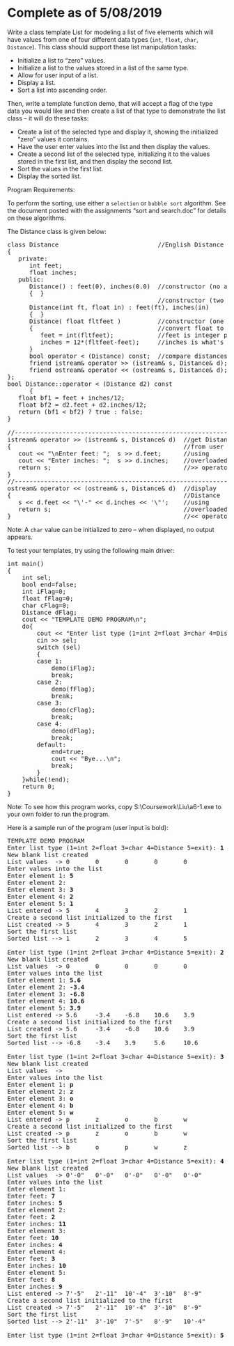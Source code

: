 Complete as of 5/08/2019
===

Write a class template List for modeling a list of five elements which will have values from one of four different data types (`int`, `float`, `char`, `Distance`). This class should support these list manipulation tasks:

- Initialize a list to “zero” values. 
- Initialize a list to the values stored in a list of the same type.
- Allow for user input of a list.
- Display a list.
- Sort a list into ascending order.

Then, write a template function demo, that will accept a flag of the type data you would like and then create a list of that type to demonstrate the list class – it will do these tasks:

- Create a list of the selected type and display it, showing the initialized “zero” values it contains.
- Have the user enter values into the list and then display the values.
- Create a second list of the selected type, initializing it to the values stored in the first list, and then display the second list.
- Sort the values in the first list.
- Display the sorted list.

Program Requirements:

To perform the sorting, use either a `selection` or `bubble sort` algorithm. See the document posted with the assignments “sort and search.doc” for details on these algorithms.

The Distance class is given below:
<pre>class Distance                           //English Distance class
{
   private:
      int feet;
      float inches;
   public:
      Distance() : feet(0), inches(0.0)  //constructor (no args)
      {  }
                                         //constructor (two args)
      Distance(int ft, float in) : feet(ft), inches(in)         
      {  }
      Distance( float fltfeet )          //constructor (one arg)
      {                                  //convert float to Distance
         feet = int(fltfeet);            //feet is integer part
         inches = 12*(fltfeet-feet);     //inches is what's left
      }
      bool operator < (Distance) const;  //compare distances
      friend istream& operator >> (istream& s, Distance& d);  
      friend ostream& operator << (ostream& s, Distance& d);
};
bool Distance::operator < (Distance d2) const 
      {
   float bf1 = feet + inches/12;
   float bf2 = d2.feet + d2.inches/12;
   return (bf1 < bf2) ? true : false;
}

//--------------------------------------------------------------
istream& operator >> (istream& s, Distance& d)  //get Distance
{                                               //from user
   cout << "\nEnter feet: ";  s >> d.feet;      //using
   cout << "Enter inches: ";  s >> d.inches;    //overloaded
   return s;                                    //>> operator
}
//--------------------------------------------------------------
ostream& operator << (ostream& s, Distance& d)  //display
{                                               //Distance
   s << d.feet << "\'-" << d.inches << '\"';    //using
   return s;                                    //overloaded
}                                               //<< operator</pre>

Note:  A `char` value can be initialized to zero – when displayed, no output appears.

To test your templates, try using the following main driver: 
<pre>int main()
{
	int sel;
	bool end=false;
	int iFlag=0;
	float fFlag=0;
	char cFlag=0;
	Distance dFlag;
	cout << "TEMPLATE DEMO PROGRAM\n";
	do{
		cout << "Enter list type (1=int 2=float 3=char 4=Distance 5=exit): ";
		cin >> sel;
		switch (sel)
		{
		case 1:
			demo(iFlag);
			break;
		case 2:
			demo(fFlag);
			break;
		case 3:
			demo(cFlag);
			break;
		case 4:
			demo(dFlag);
			break;
		default:
			end=true;
			cout << "Bye...\n";
			break;
		}
	}while(!end);
	return 0;
}</pre>

Note: To see how this program works, copy  S:\Coursework\Liu\a6-1.exe to your own folder to run the program.

Here is a sample run of the program (user input is bold):

<pre>TEMPLATE DEMO PROGRAM
Enter list type (1=int 2=float 3=char 4=Distance 5=exit): <b>1</b>
New blank list created
List values  -> 0       0       0       0       0
Enter values into the list
Enter element 1: <b>5</b>
Enter element 2: <b4</b>
Enter element 3: <b>3</b>
Enter element 4: <b>2</b>
Enter element 5: <b>1</b>
List entered -> 5       4       3       2       1
Create a second list initialized to the first
List created -> 5       4       3       2       1
Sort the first list
Sorted list --> 1       2       3       4       5

Enter list type (1=int 2=float 3=char 4=Distance 5=exit): <b>2</b>
New blank list created
List values  -> 0       0       0       0       0
Enter values into the list
Enter element 1: <b>5.6</b>
Enter element 2: <b>-3.4</b>
Enter element 3: <b>-6.8</b>
Enter element 4: <b>10.6</b>
Enter element 5: <b>3.9</b>
List entered -> 5.6     -3.4    -6.8    10.6    3.9
Create a second list initialized to the first
List created -> 5.6     -3.4    -6.8    10.6    3.9
Sort the first list
Sorted list --> -6.8    -3.4    3.9     5.6     10.6

Enter list type (1=int 2=float 3=char 4=Distance 5=exit): <b>3</b>
New blank list created
List values  ->
Enter values into the list
Enter element 1: <b>p</b>
Enter element 2: <b>z</b>
Enter element 3: <b>o</b>
Enter element 4: <b>b</b>
Enter element 5: <b>w</b>
List entered -> p       z       o       b       w
Create a second list initialized to the first
List created -> p       z       o       b       w
Sort the first list
Sorted list --> b       o       p       w       z

Enter list type (1=int 2=float 3=char 4=Distance 5=exit): <b>4</b>
New blank list created
List values  -> 0'-0"   0'-0"   0'-0"   0'-0"   0'-0"
Enter values into the list
Enter element 1:
Enter feet: <b>7</b>
Enter inches: <b>5</b>
Enter element 2:
Enter feet: <b>2</b>
Enter inches: <b>11</b>
Enter element 3:
Enter feet: <b>10</b>
Enter inches: <b>4</b>
Enter element 4:
Enter feet: <b>3</b>
Enter inches: <b>10</b>
Enter element 5:
Enter feet: <b>8</b>
Enter inches: <b>9</b>
List entered -> 7'-5"   2'-11"  10'-4"  3'-10"  8'-9"
Create a second list initialized to the first
List created -> 7'-5"   2'-11"  10'-4"  3'-10"  8'-9"
Sort the first list
Sorted list --> 2'-11"  3'-10"  7'-5"   8'-9"   10'-4"

Enter list type (1=int 2=float 3=char 4=Distance 5=exit): <b>5</b></pre>
